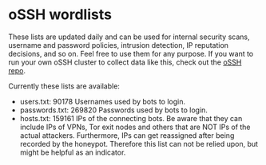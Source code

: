 # oSSH wordlists
These lists are updated daily and can be used for internal security scans, username and password policies, intrusion detection, IP reputation decisions, and so on. Feel free to use them for any purpose. If you want to run your own oSSH cluster to collect data like this, check out the [oSSH repo](https://github.com/toxyl/ossh).  

Currently these lists are available:  
- users.txt: 90178                                                                                                                                                                                                                                                                                                                                                                                                                                                                                                   Usernames used by bots to login. 
- passwords.txt: 269820                                                                                                                                                                                                                                                                                                                                                                                                                                                                                                   Passwords used by bots to login. 
- hosts.txt: 159161                                                                                                                                                                                                                                                                                                                                                                                                                                                                                                   IPs of the connecting bots. Be aware that they can include IPs of VPNs, Tor exit nodes and others that are NOT IPs of the actual attackers. Furthermore, IPs can get reassigned after being recorded by the honeypot. Therefore this list can not be relied upon, but might be helpful as an indicator.
